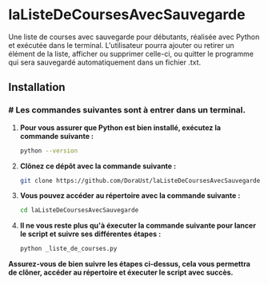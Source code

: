 # laListeDeCoursesAvecSauvegarde
Une liste de courses avec sauvegarde pour débutants, réalisée avec Python et exécutée dans le terminal. L'utilisateur pourra ajouter ou retirer un élément de la liste, afficher ou supprimer celle-ci, ou quitter le programme qui sera sauvegardé automatiquement dans un fichier .txt.

## Installation
### # **Les commandes suivantes sont à entrer dans un terminal.**
1. **Pour vous assurer que Python est bien installé, exécutez la commande suivante :**
   ```bash
   python --version
   ```
2. **Clônez ce dépôt avec la commande suivante :**
   ```bash
   git clone https://github.com/DoraUst/laListeDeCoursesAvecSauvegarde
   ```
   
3. **Vous pouvez accéder au répertoire avec la commande suivante :**
    ```bash
   cd laListeDeCoursesAvecSauvegarde
   ```

6. **Il ne vous reste plus qu'à éxecuter la commande suivante pour lancer le script et suivre ses différentes étapes :**
   ```bash
   python _liste_de_courses.py
   ```
**Assurez-vous de bien suivre les étapes ci-dessus, cela vous permettra de clôner, accéder au répertoire et éxecuter le script avec succès.**
